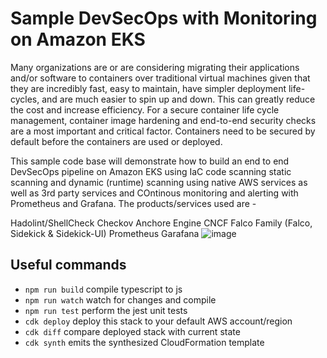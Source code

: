 # Sample DevSecOps with Monitoring on Amazon EKS

Many organizations are or are considering migrating their applications and/or software to containers over traditional virtual machines given that they are incredibly fast, easy to maintain, have simpler deployment life-cycles, and are much easier to spin up and down. This can greatly reduce the cost and increase efficiency. For a secure container life cycle management, container image hardening and end-to-end security checks are a most important and critical factor. Containers need to be secured by default before the containers are used or deployed.  

This sample code base will demonstrate how to build an end to end DevSecOps pipeline on Amazon EKS using IaC code scanning static scanning and dynamic (runtime) scanning using native AWS services as well as 3rd party services and COntinous monitoring and alerting with Prometheus and Grafana. The products/services used are -

Hadolint/ShellCheck
Checkov
Anchore Engine
CNCF Falco Family (Falco, Sidekick & Sidekick-UI)
Prometheus
Garafana
![image](https://user-images.githubusercontent.com/62891988/182591293-0c0cbb2e-a81f-4a56-addc-1d0cc0fd0ad1.png)



## Useful commands

* `npm run build`   compile typescript to js
* `npm run watch`   watch for changes and compile
* `npm run test`    perform the jest unit tests
* `cdk deploy`      deploy this stack to your default AWS account/region
* `cdk diff`        compare deployed stack with current state
* `cdk synth`       emits the synthesized CloudFormation template
